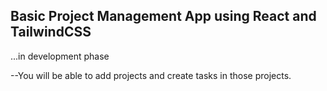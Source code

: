 ## Basic Project Management App using React and TailwindCSS

...in development phase

--You will be able to add projects and create tasks in those projects.
